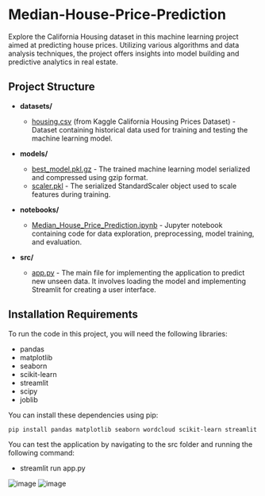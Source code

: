 # Median-House-Price-Prediction
Explore the California Housing dataset in this machine learning project aimed at predicting house prices. Utilizing various algorithms and data analysis techniques, the project offers insights into model building and predictive analytics in real estate.

## Project Structure

- **datasets/**
  - [housing.csv](https://www.kaggle.com/datasets/camnugent/california-housing-prices) (from Kaggle California Housing Prices Dataset) - Dataset containing historical data used for training and testing the machine learning model.

- **models/**
  - [best_model.pkl.gz](models/best_model.pkl.gz) - The trained machine learning model serialized and compressed using gzip format.
  - [scaler.pkl](models/scaler.pkl) - The serialized StandardScaler object used to scale features during training.

- **notebooks/**
  - [Median_House_Price_Prediction.ipynb](notebooks/Median_House_Price_Prediction.ipynb) - Jupyter notebook containing code for data exploration, preprocessing, model training, and evaluation.

- **src/**
  - [app.py](src/app.py) - The main file for implementing the application to predict new unseen data. It involves loading the model and implementing Streamlit for creating a user interface.

## Installation Requirements

To run the code in this project, you will need the following libraries:

- pandas
- matplotlib
- seaborn
- scikit-learn
- streamlit
- scipy
- joblib

You can install these dependencies using pip:

```bash
pip install pandas matplotlib seaborn wordcloud scikit-learn streamlit scipy joblib
````

You can test the application by navigating to the src folder and running the following command:
- streamlit run app.py

![image](https://github.com/sokliengphat1/Median-House-Price-Prediction/assets/156199069/183f2344-55b6-45ee-a363-3c2824b74138)
![image](https://github.com/sokliengphat1/Median-House-Price-Prediction/assets/156199069/d2922bef-85e1-49b5-af32-724e522f0958)


